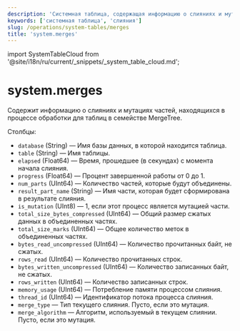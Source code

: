 ```yaml
---
description: 'Системная таблица, содержащая информацию о слияниях и мутациях частей, находящихся в процессе обработки для таблиц в семействе MergeTree.'
keywords: ['системная таблица', 'слияния']
slug: /operations/system-tables/merges
title: 'system.merges'
---
```


import SystemTableCloud from '@site/i18n/ru/current/_snippets/_system_table_cloud.md';


# system.merges

<SystemTableCloud/>

Содержит информацию о слияниях и мутациях частей, находящихся в процессе обработки для таблиц в семействе MergeTree.

Столбцы:

- `database` (String) — Имя базы данных, в которой находится таблица.
- `table` (String) — Имя таблицы.
- `elapsed` (Float64) — Время, прошедшее (в секундах) с момента начала слияния.
- `progress` (Float64) — Процент завершенной работы от 0 до 1.
- `num_parts` (UInt64) — Количество частей, которые будут объединены.
- `result_part_name` (String) — Имя части, которая будет сформирована в результате слияния.
- `is_mutation` (UInt8) — 1, если этот процесс является мутацией части.
- `total_size_bytes_compressed` (UInt64) — Общий размер сжатых данных в объединенных частях.
- `total_size_marks` (UInt64) — Общее количество меток в объединенных частях.
- `bytes_read_uncompressed` (UInt64) — Количество прочитанных байт, не сжатых.
- `rows_read` (UInt64) — Количество прочитанных строк.
- `bytes_written_uncompressed` (UInt64) — Количество записанных байт, не сжатых.
- `rows_written` (UInt64) — Количество записанных строк.
- `memory_usage` (UInt64) — Потребление памяти процессом слияния.
- `thread_id` (UInt64) — Идентификатор потока процесса слияния.
- `merge_type` — Тип текущего слияния. Пусто, если это мутация.
- `merge_algorithm` — Алгоритм, используемый в текущем слиянии. Пусто, если это мутация.
